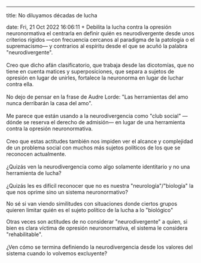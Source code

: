 ---

title: No diluyamos décadas de lucha

date: Fri, 21 Oct 2022 16:06:11 +
Debilita la lucha contra la opresión neuronormativa el centrarla en definir quién es neurodivergente desde unos criterios rígidos —con frecuencia cercanos al paradigma de la patología o el supremacismo— y contrarios al espíritu desde el que se acuñó la palabra "neurodivergente".<br><br>Creo que dicho afán clasificatorio, que trabaja desde las dicotomías, que no tiene en cuenta matices y superposiciones, que separa a sujetos de opresión en lugar de unirles, fortalece la neuronorma en lugar de luchar contra ella.<br><br>No dejo de pensar en la frase de Audre Lorde: "Las herramientas del amo nunca derribarán la casa del amo".<br><br>Me parece que están usando a la neurodivergencia como "club social" —dónde se reserva el derecho de admisión— en lugar de una herramienta contra la opresión neuronormativa.<br><br>Creo que estas actitudes también nos impiden ver el alcance y complejidad de un problema social con muchos más sujetos políticos de los que se reconocen actualmente.<br><br>¿Quizás ven la neurodivergencia como algo solamente identitario y no una herramienta de lucha?<br><br>¿Quizás les es difícil reconocer que no es nuestra "neurología"/"biología" la que nos oprime sino un sistema neuronormativo?

 No sé si van viendo similitudes con situaciones donde ciertos grupos quieren limitar quién es el sujeto político de la lucha a lo "biológico"

Otras veces son actitudes de no considerar "neurodivergente" a quien, si bien es clara víctima de opresión neuronormativa, el sistema le considera "rehabilitable".<br><br>¿Ven cómo se termina definiendo la neurodivergencia desde los valores del sistema cuando lo volvemos excluyente?


